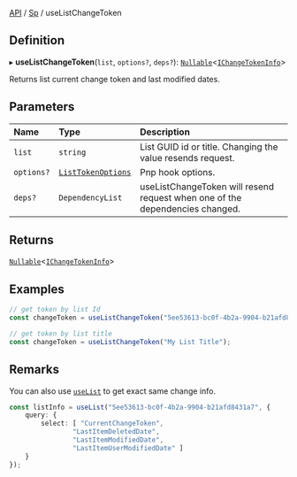 [API](API/index.md) / [Sp](API/index.md#sp) / useListChangeToken

## Definition

▸ **useListChangeToken**(`list`, `options?`, `deps?`): [`Nullable`](NullableT.md#nullable)<[`IChangeTokenInfo`](IChangeTokenInfo.md)\>

Returns list current change token and last modified dates.

## Parameters

| Name | Type | Description |
| :------ | :------ | :------ |
| `list` | `string` | List GUID id or title. Changing the value resends request. |
| `options?` | [`ListTokenOptions`](ListTokenOptions.md) | Pnp hook options. |
| `deps?` | `DependencyList` | useListChangeToken will resend request when one of the dependencies changed. |

## Returns

[`Nullable`](NullableT.md#nullable)<[`IChangeTokenInfo`](IChangeTokenInfo.md)\>

## Examples

```typescript
// get token by list Id
const changeToken = useListChangeToken("5ee53613-bc0f-4b2a-9904-b21afd8431a7");

// get token by list title
const changeToken = useListChangeToken("My List Title");
```

## Remarks

You can also use [`useList`](API/Sp/useList.md) to get exact same change info.

```typescript
const listInfo = useList("5ee53613-bc0f-4b2a-9904-b21afd8431a7", {
	query: {
		select: [ "CurrentChangeToken",
                "LastItemDeletedDate",
                "LastItemModifiedDate",
                "LastItemUserModifiedDate" ]
	}
});
```